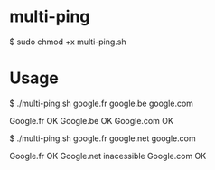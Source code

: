 # multi-ping

$ sudo chmod +x multi-ping.sh

# Usage
$ ./multi-ping.sh google.fr google.be google.com

Google.fr OK
Google.be OK
Google.com OK

$ ./multi-ping.sh google.fr google.net google.com

Google.fr OK
Google.net inacessible
Google.com OK


